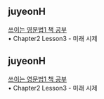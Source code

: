 <h2>juyeonH</h2><a href="https://mycodeplayground66.notion.site/LESSON03-d70ef49fa72544aeb5c61e141830f945?pvs=4">쓰이는 영문법1 책 공부</a><br>• Chapter2 Lesson3 - 미래 시제<h2>juyeonH</h2><a href="https://mycodeplayground66.notion.site/LESSON03-d70ef49fa72544aeb5c61e141830f945?pvs=4">쓰이는 영문법1 책 공부</a><br>• Chapter2 Lesson3 - 미래 시제